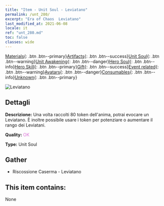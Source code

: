 ```yaml
---
title: "Item - Unit Soul - Leviatano"
permalink: /unt_280/
excerpt: "Era of Chaos  Leviatano"
last_modified_at: 2021-06-08
locale: it
ref: "unt_280.md"
toc: false
classes: wide
---
```

 [Materials](/ItemsIT/){: .btn .btn--primary}[Artifacts](/ItemsIT/Artifacts/){: .btn .btn--success}[Unit Soul](/ItemsIT/UnitSoul/){: .btn .btn--warning}[Unit Awakening](/ItemsIT/UnitAwakening/){: .btn .btn--danger}[Hero Soul](/ItemsIT/HeroSoul/){: .btn .btn--info}[Hero Skill](/ItemsIT/HeroSkill/){: .btn .btn--primary}[Gift](/ItemsIT/Gift/){: .btn .btn--success}[Event related](/ItemsIT/Events/){: .btn .btn--warning}[Avatars](/ItemsIT/Avatars/){: .btn .btn--danger}[Consumables](/ItemsIT/Consumables/){: .btn .btn--info}[Unknown](/ItemsIT/Unknown/){: .btn .btn--primary}

 ![Leviatano](/images/u/ti_haiguai.jpg)

## Dettagli
 **Descrizione:** Una volta raccolti 80 token dell'anima, potrai evocare un Leviatano. È inoltre possibile usare i token per potenziare o aumentare il rango dei Leviatani.

 **Quality:** <span style="color: #DA70D6">OK</span>

 **Type:** Unit Soul

## Gather

*    Riscossione Caserma - Leviatano 

## This item contains:

  None


